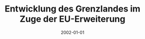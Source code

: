 ---
abstract: ''
authors:
- Franz Wojda
- Gertrude Kappel
- Gerhard Schimak
- Peter Cerwenka
date: '2002-01-01'
featured: false
links:
- name: Publik
  url: https://publik.tuwien.ac.at/showentry.php?ID=159502&lang=2
publication_types:
- '4'
publishDate: '2002-01-01'
specifics: null
title: Entwicklung des Grenzlandes im Zuge der EU-Erweiterung
url_pdf: ''
---